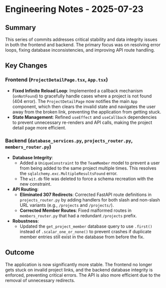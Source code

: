# Engineering Notes - 2025-07-23

## Summary

This series of commits addresses critical stability and data integrity issues in both the frontend and backend. The primary focus was on resolving error loops, fixing database inconsistencies, and improving API route handling.

## Key Changes

### Frontend (`ProjectDetailPage.tsx`, `App.tsx`)

-   **Fixed Infinite Reload Loop**: Implemented a callback mechanism (`onNotFound`) to gracefully handle cases where a project is not found (404 error). The `ProjectDetailPage` now notifies the main `App` component, which then clears the invalid state and navigates the user away from the broken link, preventing the application from getting stuck.
-   **State Management**: Refined `useEffect` and `useCallback` dependencies to prevent unnecessary re-renders and API calls, making the project detail page more efficient.

### Backend (`database_services.py`, `projects_router.py`, `members_router.py`)

-   **Database Integrity**:
    -   Added a `UniqueConstraint` to the `TeamMember` model to prevent a user from being added to the same project multiple times. This resolves the `sqlalchemy.exc.MultipleResultsFound` error.
    -   The `wit.db` file was deleted to force a schema recreation with the new constraint.
-   **API Routing**:
    -   **Eliminated 307 Redirects**: Corrected FastAPI route definitions in `projects_router.py` by adding handlers for both slash and non-slash URL variants (e.g., `/projects` and `/projects/`).
    -   **Corrected Member Routes**: Fixed malformed routes in `members_router.py` that had a redundant `/projects` prefix.
-   **Robustness**:
    -   Updated the `get_project_member` database query to use `.first()` instead of `.scalar_one_or_none()` to prevent crashes if duplicate member entries still exist in the database from before the fix.

## Outcome

The application is now significantly more stable. The frontend no longer gets stuck on invalid project links, and the backend database integrity is enforced, preventing critical errors. The API is also more efficient due to the removal of unnecessary redirects.
